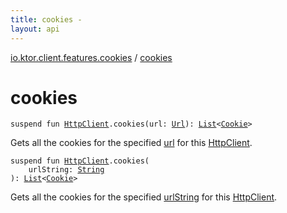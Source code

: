 ```yaml
---
title: cookies - 
layout: api
---
```


<div class='api-docs-breadcrumbs'><a href="index.html">io.ktor.client.features.cookies</a> / <a href="./cookies.html">cookies</a></div>

# cookies

<div class="overload-group" markdown="1">

<div class="signature"><code><span class="keyword">suspend</span> <span class="keyword">fun </span><a href="../io.ktor.client/-http-client/index.html"><span class="identifier">HttpClient</span></a><span class="symbol">.</span><span class="identifier">cookies</span><span class="symbol">(</span><span class="parameterName" id="io.ktor.client.features.cookies$cookies(io.ktor.client.HttpClient, io.ktor.http.Url)/url">url</span><span class="symbol">:</span>&nbsp;<a href="../io.ktor.http/-url/index.html"><span class="identifier">Url</span></a><span class="symbol">)</span><span class="symbol">: </span><a href="https://kotlinlang.org/api/latest/jvm/stdlib/kotlin.collections/-list/index.html"><span class="identifier">List</span></a><span class="symbol">&lt;</span><a href="../io.ktor.http/-cookie/index.html"><span class="identifier">Cookie</span></a><span class="symbol">&gt;</span></code></div>

Gets all the cookies for the specified <a href="cookies.html#io.ktor.client.features.cookies$cookies(io.ktor.client.HttpClient, io.ktor.http.Url)/url">url</a> for this <a href="../io.ktor.client/-http-client/index.html">HttpClient</a>.

</div>
<div class="overload-group" markdown="1">

<div class="signature"><code><span class="keyword">suspend</span> <span class="keyword">fun </span><a href="../io.ktor.client/-http-client/index.html"><span class="identifier">HttpClient</span></a><span class="symbol">.</span><span class="identifier">cookies</span><span class="symbol">(</span><br/>&nbsp;&nbsp;&nbsp;&nbsp;<span class="parameterName" id="io.ktor.client.features.cookies$cookies(io.ktor.client.HttpClient, kotlin.String)/urlString">urlString</span><span class="symbol">:</span>&nbsp;<a href="https://kotlinlang.org/api/latest/jvm/stdlib/kotlin/-string/index.html"><span class="identifier">String</span></a><br/><span class="symbol">)</span><span class="symbol">: </span><a href="https://kotlinlang.org/api/latest/jvm/stdlib/kotlin.collections/-list/index.html"><span class="identifier">List</span></a><span class="symbol">&lt;</span><a href="../io.ktor.http/-cookie/index.html"><span class="identifier">Cookie</span></a><span class="symbol">&gt;</span></code></div>

Gets all the cookies for the specified <a href="cookies.html#io.ktor.client.features.cookies$cookies(io.ktor.client.HttpClient, kotlin.String)/urlString">urlString</a> for this <a href="../io.ktor.client/-http-client/index.html">HttpClient</a>.

</div>
